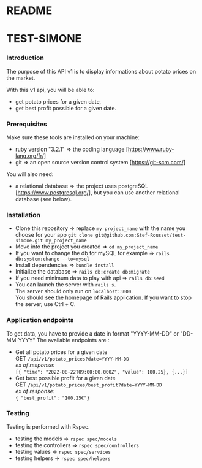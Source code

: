 # README

#   TEST-SIMONE

### Introduction ###

The purpose of this API v1 is to display informations about potato prices on the market.

With this v1 api, you will be able to:
- get potato prices for a given date,
- get best profit possible for a given date.

### Prerequisites ###

Make sure these tools are installed on your machine:
- ruby version "3.2.1" => the coding language [https://www.ruby-lang.org/fr/]
- git => an open source version control system [https://git-scm.com/]

You will also need:
- a relational database => the project uses postgreSQL [https://www.postgresql.org/], but you can use another relational database (see below).

### Installation ###

- Clone this repository => replace `my project_name` with the name you choose for your app
`git clone git@github.com:Stef-Rousset/test-simone.git my_project_name`
- Move into the project you created =>
`cd my_project_name`
- If you want to change the db for mySQL for example =>
 `rails db:system:change --to=mysql`
- Install dependencies =>
`bundle install`
- Initialize the database =>
`rails db:create db:migrate`
- If you need minimum data to play with api =>
`rails db:seed`
- You can launch the server with `rails s`.<br>
The server should only run on `localhost:3000`.<br>
You should see the homepage of Rails application.
If you want to stop the server, use Ctrl + C.<br>

### Application endpoints ###

To get data, you have to provide a date in format "YYYY-MM-DD" or "DD-MM-YYYY"
The available endpoints are :

- Get all potato prices for a given date<br>
GET `/api/v1/potato_prices?date=YYYY-MM-DD`<br>
*ex of response:* <br>
  `[{ "time": "2022-08-22T09:00:00.000Z", "value": 100.25}, {...}]`
- Get best possible profit for a given date<br>
GET `/api/v1/potato_prices/best_profit?date=YYYY-MM-DD`<br>
*ex of response:* <br>
  `{ "best_profit": "100.25€"}`

### Testing ###

Testing is performed with Rspec.

- testing the models =>
`rspec spec/models`
- testing the controllers =>
`rspec spec/controllers`
- testing values =>
`rspec spec/services`
- testing helpers =>
`rspec spec/helpers`

